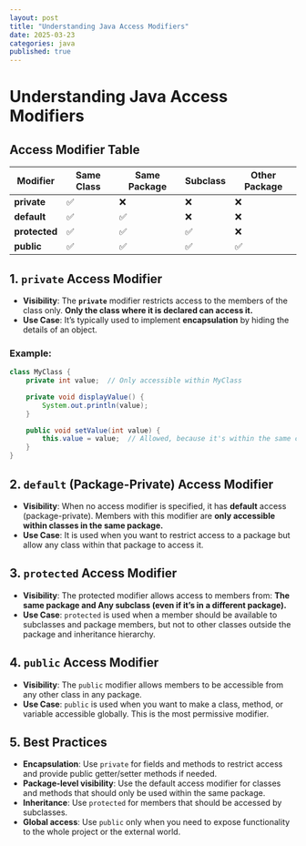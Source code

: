 ```yaml
---
layout: post
title: "Understanding Java Access Modifiers"
date: 2025-03-23
categories: java
published: true
---
```


# Understanding Java Access Modifiers

## Access Modifier Table

| Modifier     | Same Class | Same Package | Subclass | Other Package |
|--------------|------------|--------------|----------|---------------|
| **private**  | ✅         | ❌           | ❌       | ❌            |
| **default**  | ✅         | ✅           | ❌       | ❌            |
| **protected**| ✅         | ✅           | ✅       | ❌            |
| **public**   | ✅         | ✅           | ✅       | ✅            |

## 1. **`private` Access Modifier**
- **Visibility**: The **`private`** modifier restricts access to the members of the class only. **Only the class where it is declared can access it.**
- **Use Case**: It’s typically used to implement **encapsulation** by hiding the details of an object.
  
### Example:
```java
class MyClass {
    private int value;  // Only accessible within MyClass

    private void displayValue() {
        System.out.println(value);
    }

    public void setValue(int value) {
        this.value = value;  // Allowed, because it's within the same class
    }
}
```

## 2. `default` (Package-Private) Access Modifier
- **Visibility**: When no access modifier is specified, it has **default** access (package-private). Members with this modifier are **only accessible within classes in the same package.**
- **Use Case**: It is used when you want to restrict access to a package but allow any class within that package to access it.

## 3. `protected` Access Modifier

- **Visibility**: The protected modifier allows access to members from: **The same package and Any subclass (even if it’s in a different package).**
- **Use Case**: `protected` is used when a member should be available to subclasses and package members, but not to other classes outside the package and inheritance hierarchy.

## 4. `public` Access Modifier

- **Visibility**: The `public` modifier allows members to be accessible from any other class in any package.
- **Use Case**: `public` is used when you want to make a class, method, or variable accessible globally. This is the most permissive modifier.


## 5. Best Practices
- **Encapsulation**: Use `private` for fields and methods to restrict access and provide public getter/setter methods if needed.
- **Package-level visibility**: Use the default access modifier for classes and methods that should only be used within the same package.
- **Inheritance**: Use `protected` for members that should be accessed by subclasses.
- **Global access**: Use `public` only when you need to expose functionality to the whole project or the external world.
